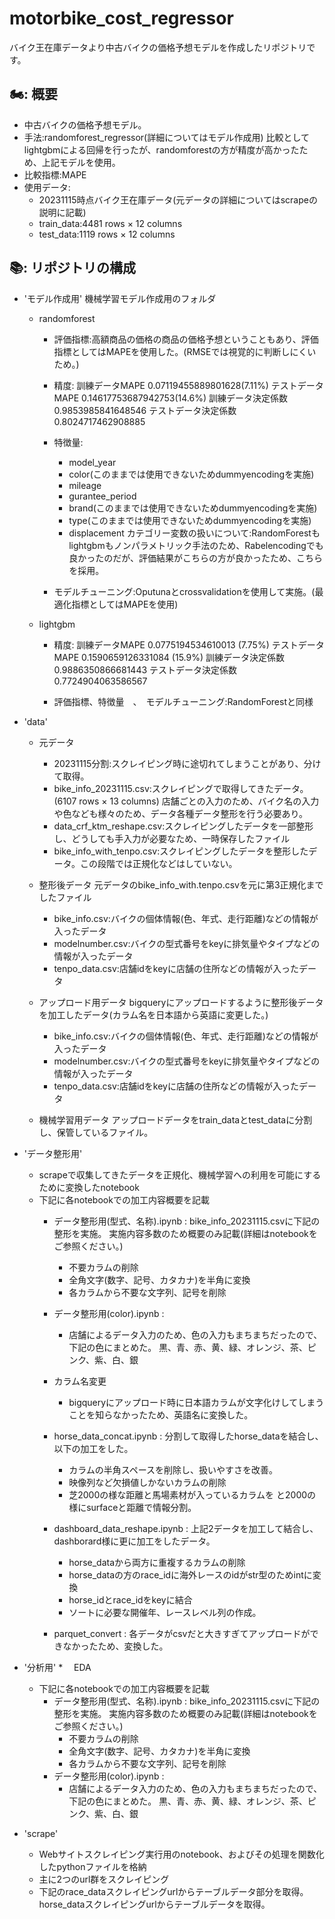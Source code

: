 # motorbike_cost_regressor
バイク王在庫データより中古バイクの価格予想モデルを作成したリポジトリです。

## 🏍️: 概要  
* 中古バイクの価格予想モデル。
* 手法:randomforest_regressor(詳細についてはモデル作成用)
  比較としてlightgbmによる回帰を行ったが、randomforestの方が精度が高かったため、上記モデルを使用。
* 比較指標:MAPE
* 使用データ:
  * 20231115時点バイク王在庫データ(元データの詳細についてはscrapeの説明に記載)
  * train_data:4481 rows × 12 columns
  * test_data:1119 rows × 12 columns



## 📚: リポジトリの構成  

* 'モデル作成用'
  機械学習モデル作成用のフォルダ
  * randomforest
    * 評価指標:高額商品の価格の商品の価格予想ということもあり、評価指標としてはMAPEを使用した。(RMSEでは視覚的に判断しにくいため。)
    * 精度:
      訓練データMAPE 0.07119455889801628(7.11%)
      テストデータMAPE 0.14617753687942753(14.6%)
      訓練データ決定係数 0.9853985841648546
      テストデータ決定係数 0.8024717462908885

    * 特徴量:
      * model_year
      * color(このままでは使用できないためdummyencodingを実施)
      * mileage 
      * gurantee_period
      * brand(このままでは使用できないためdummyencodingを実施)
      * type(このままでは使用できないためdummyencodingを実施)
      * displacement
        カテゴリー変数の扱いについて:RandomForestもlightgbmもノンパラメトリック手法のため、Rabelencodingでも良かったのだが、評価結果がこちらの方が良かったため、こちらを採用。

    * モデルチューニング:Oputunaとcrossvalidationを使用して実施。(最適化指標としてはMAPEを使用)
  
  * lightgbm
    * 精度:
      訓練データMAPE 0.0775194534610013 (7.75%)
      テストデータMAPE 0.1590659126331084 (15.9%)
      訓練データ決定係数 0.9886350866681443
      テストデータ決定係数 0.7724904063586567
  
    * 評価指標、特徴量　、　モデルチューニング:RandomForestと同様
  
      
* 'data'
  * 元データ
    * 20231115分割:スクレイピング時に途切れてしまうことがあり、分けて取得。
    * bike_info_20231115.csv:スクレイピングで取得してきたデータ。(6107 rows × 13 columns)
      店舗ごとの入力のため、バイク名の入力や色なども様々のため、データ各種データ整形を行う必要あり。
    * data_crf_ktm_reshape.csv:スクレイピングしたデータを一部整形し、どうしても手入力が必要なため、一時保存したファイル
    * bike_info_with_tenpo.csv:スクレイピングしたデータを整形したデータ。この段階では正規化などはしていない。
      
  * 整形後データ
    元データのbike_info_with.tenpo.csvを元に第3正規化までしたファイル
    * bike_info.csv:バイクの個体情報(色、年式、走行距離)などの情報が入ったデータ
    * modelnumber.csv:バイクの型式番号をkeyに排気量やタイプなどの情報が入ったデータ
    * tenpo_data.csv:店舗idをkeyに店舗の住所などの情報が入ったデータ
   
  * アップロード用データ
    bigqueryにアップロードするように整形後データを加工したデータ(カラム名を日本語から英語に変更した。)
    * bike_info.csv:バイクの個体情報(色、年式、走行距離)などの情報が入ったデータ
    * modelnumber.csv:バイクの型式番号をkeyに排気量やタイプなどの情報が入ったデータ
    * tenpo_data.csv:店舗idをkeyに店舗の住所などの情報が入ったデータ

  * 機械学習用データ
    アップロードデータをtrain_dataとtest_dataに分割し、保管しているファイル。
    
      
* 'データ整形用'
  * scrapeで収集してきたデータを正規化、機械学習への利用を可能にするために変換したnotebook
  * 下記に各notebookでの加工内容概要を記載
    * データ整形用(型式、名称).ipynb : bike_info_20231115.csvに下記の整形を実施。
      実施内容多数のため概要のみ記載(詳細はnotebookをご参照ください。)
      *  不要カラムの削除
      *  全角文字(数字、記号、カタカナ)を半角に変換
      *  各カラムから不要な文字列、記号を削除
    * データ整形用(color).ipynb :
      * 店舗によるデータ入力のため、色の入力もまちまちだったので、下記の色にまとめた。
        黒、青、赤、黄、緑、オレンジ、茶、ピンク、紫、白、銀
    * カラム名変更
      * bigqueryにアップロード時に日本語カラムが文字化けしてしまうことを知らなかったため、英語名に変換した。
        
    * horse_data_concat.ipynb : 分割して取得したhorse_dataを結合し、以下の加工をした。
      *  カラムの半角スペースを削除し、扱いやすさを改善。
      *  映像列など欠損値しかないカラムの削除
      *  芝2000の様な距離と馬場素材が入っているカラムを
         と2000の様にsurfaceと距離で情報分割。
    * dashboard_data_reshape.ipynb : 上記2データを加工して結合し、dashborard様に更に加工をしたデータ。
      * horse_dataから両方に重複するカラムの削除
      * horse_dataの方のrace_idに海外レースのidがstr型のためintに変換
      * horse_idとrace_idをkeyに結合
      * ソートに必要な開催年、レースレベル列の作成。
    * parquet_convert : 各データがcsvだと大きすぎてアップロードができなかったため、変換した。

* '分析用'
  *　 EDA
  * 下記に各notebookでの加工内容概要を記載
    * データ整形用(型式、名称).ipynb : bike_info_20231115.csvに下記の整形を実施。
      実施内容多数のため概要のみ記載(詳細はnotebookをご参照ください。)
      *  不要カラムの削除
      *  全角文字(数字、記号、カタカナ)を半角に変換
      *  各カラムから不要な文字列、記号を削除
    * データ整形用(color).ipynb :
      * 店舗によるデータ入力のため、色の入力もまちまちだったので、下記の色にまとめた。
        黒、青、赤、黄、緑、オレンジ、茶、ピンク、紫、白、銀

* 'scrape'
  *  Webサイトスクレイピング実行用のnotebook、およびその処理を関数化したpythonファイルを格納
  *  主に2つのurl群をスクレイピング
  *  下記のrace_dataスクレイピングurlからテーブルデータ部分を取得。
     horse_dataスクレイピングurlからテーブルデータを取得。
